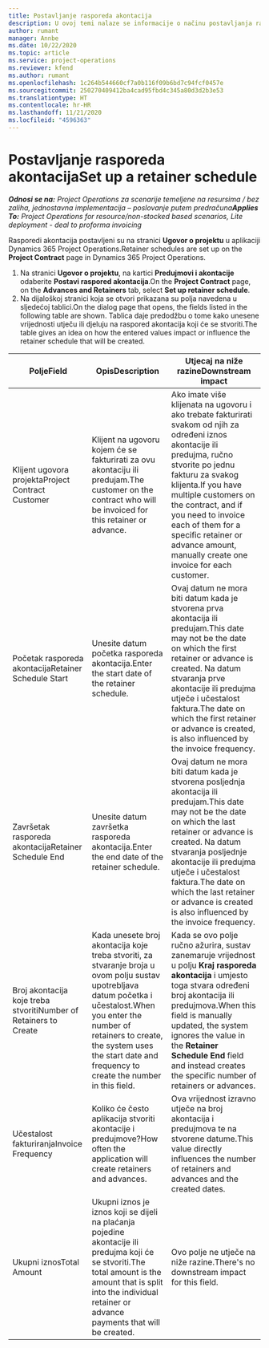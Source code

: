 ```yaml
---
title: Postavljanje rasporeda akontacija
description: U ovoj temi nalaze se informacije o načinu postavljanja rasporeda akontacija u aplikaciji Project Operations.
author: rumant
manager: Annbe
ms.date: 10/22/2020
ms.topic: article
ms.service: project-operations
ms.reviewer: kfend
ms.author: rumant
ms.openlocfilehash: 1c264b544660cf7a0b116f09b6bd7c94fcf0457e
ms.sourcegitcommit: 250270409412ba4cad95fbd4c345a80d3d2b3e53
ms.translationtype: HT
ms.contentlocale: hr-HR
ms.lasthandoff: 11/21/2020
ms.locfileid: "4596363"
---
```

# <a name="set-up-a-retainer-schedule"></a><span data-ttu-id="6eb9d-103">Postavljanje rasporeda akontacija</span><span class="sxs-lookup"><span data-stu-id="6eb9d-103">Set up a retainer schedule</span></span>

<span data-ttu-id="6eb9d-104">_**Odnosi se na:** Project Operations za scenarije temeljene na resursima / bez zaliha, jednostavna implementacija – poslovanje putem predračuna_</span><span class="sxs-lookup"><span data-stu-id="6eb9d-104">_**Applies To:** Project Operations for resource/non-stocked based scenarios, Lite deployment - deal to proforma invoicing_</span></span>

<span data-ttu-id="6eb9d-105">Rasporedi akontacija postavljeni su na stranici **Ugovor o projektu** u aplikaciji Dynamics 365 Project Operations.</span><span class="sxs-lookup"><span data-stu-id="6eb9d-105">Retainer schedules are set up on the **Project Contract** page in Dynamics 365 Project Operations.</span></span>

1. <span data-ttu-id="6eb9d-106">Na stranici **Ugovor o projektu**, na kartici **Predujmovi i akontacije** odaberite **Postavi raspored akontacija**.</span><span class="sxs-lookup"><span data-stu-id="6eb9d-106">On the **Project Contract** page, on the **Advances and Retainers** tab, select **Set up retainer schedule**.</span></span>
2. <span data-ttu-id="6eb9d-107">Na dijaloškoj stranici koja se otvori prikazana su polja navedena u sljedećoj tablici.</span><span class="sxs-lookup"><span data-stu-id="6eb9d-107">On the dialog page that opens, the fields listed in the following table are shown.</span></span> <span data-ttu-id="6eb9d-108">Tablica daje predodžbu o tome kako unesene vrijednosti utječu ili djeluju na raspored akontacija koji će se stvoriti.</span><span class="sxs-lookup"><span data-stu-id="6eb9d-108">The table gives an idea on how the entered values impact or influence the retainer schedule that will be created.</span></span>

| <span data-ttu-id="6eb9d-109">Polje</span><span class="sxs-lookup"><span data-stu-id="6eb9d-109">Field</span></span> | <span data-ttu-id="6eb9d-110">Opis</span><span class="sxs-lookup"><span data-stu-id="6eb9d-110">Description</span></span> | <span data-ttu-id="6eb9d-111">Utjecaj na niže razine</span><span class="sxs-lookup"><span data-stu-id="6eb9d-111">Downstream impact</span></span> |
| --- | --- | --- |
| <span data-ttu-id="6eb9d-112">Klijent ugovora projekta</span><span class="sxs-lookup"><span data-stu-id="6eb9d-112">Project Contract Customer</span></span> | <span data-ttu-id="6eb9d-113">Klijent na ugovoru kojem će se fakturirati za ovu akontaciju ili predujam.</span><span class="sxs-lookup"><span data-stu-id="6eb9d-113">The customer on the contract who will be invoiced for this retainer or advance.</span></span> | <span data-ttu-id="6eb9d-114">Ako imate više klijenata na ugovoru i ako trebate fakturirati svakom od njih za određeni iznos akontacije ili predujma, ručno stvorite po jednu fakturu za svakog klijenta.</span><span class="sxs-lookup"><span data-stu-id="6eb9d-114">If you have multiple customers on the contract, and if you need to invoice each of them for a specific retainer or advance amount, manually create one invoice for each customer.</span></span> |
| <span data-ttu-id="6eb9d-115">Početak rasporeda akontacija</span><span class="sxs-lookup"><span data-stu-id="6eb9d-115">Retainer Schedule Start</span></span> | <span data-ttu-id="6eb9d-116">Unesite datum početka rasporeda akontacija.</span><span class="sxs-lookup"><span data-stu-id="6eb9d-116">Enter the start date of the retainer schedule.</span></span> | <span data-ttu-id="6eb9d-117">Ovaj datum ne mora biti datum kada je stvorena prva akontacija ili predujam.</span><span class="sxs-lookup"><span data-stu-id="6eb9d-117">This date may not be the date on which the first retainer or advance is created.</span></span> <span data-ttu-id="6eb9d-118">Na datum stvaranja prve akontacije ili predujma utječe i učestalost faktura.</span><span class="sxs-lookup"><span data-stu-id="6eb9d-118">The date on which the first retainer or advance is created, is also influenced by the invoice frequency.</span></span> |
| <span data-ttu-id="6eb9d-119">Završetak rasporeda akontacija</span><span class="sxs-lookup"><span data-stu-id="6eb9d-119">Retainer Schedule End</span></span> | <span data-ttu-id="6eb9d-120">Unesite datum završetka rasporeda akontacija.</span><span class="sxs-lookup"><span data-stu-id="6eb9d-120">Enter the end date of the retainer schedule.</span></span> | <span data-ttu-id="6eb9d-121">Ovaj datum ne mora biti datum kada je stvorena posljednja akontacija ili predujam.</span><span class="sxs-lookup"><span data-stu-id="6eb9d-121">This date may not be the date on which the last retainer or advance is created.</span></span> <span data-ttu-id="6eb9d-122">Na datum stvaranja posljednje akontacije ili predujma utječe i učestalost faktura.</span><span class="sxs-lookup"><span data-stu-id="6eb9d-122">The date on which the last retainer or advance is created is also influenced by the invoice frequency.</span></span> |
| <span data-ttu-id="6eb9d-123">Broj akontacija koje treba stvoriti</span><span class="sxs-lookup"><span data-stu-id="6eb9d-123">Number of Retainers to Create</span></span> | <span data-ttu-id="6eb9d-124">Kada unesete broj akontacija koje treba stvoriti, za stvaranje broja u ovom polju sustav upotrebljava datum početka i učestalost.</span><span class="sxs-lookup"><span data-stu-id="6eb9d-124">When you enter the number of retainers to create, the system uses the start date and frequency to create the number in this field.</span></span> | <span data-ttu-id="6eb9d-125">Kada se ovo polje ručno ažurira, sustav zanemaruje vrijednost u polju **Kraj rasporeda akontacija** i umjesto toga stvara određeni broj akontacija ili predujmova.</span><span class="sxs-lookup"><span data-stu-id="6eb9d-125">When this field is manually updated, the system ignores the value in the **Retainer Schedule End** field and instead creates the specific number of retainers or advances.</span></span> |
| <span data-ttu-id="6eb9d-126">Učestalost fakturiranja</span><span class="sxs-lookup"><span data-stu-id="6eb9d-126">Invoice Frequency</span></span> | <span data-ttu-id="6eb9d-127">Koliko će često aplikacija stvoriti akontacije i predujmove?</span><span class="sxs-lookup"><span data-stu-id="6eb9d-127">How often the application will create retainers and advances.</span></span> | <span data-ttu-id="6eb9d-128">Ova vrijednost izravno utječe na broj akontacija i predujmova te na stvorene datume.</span><span class="sxs-lookup"><span data-stu-id="6eb9d-128">This value directly influences the number of retainers and advances and the created dates.</span></span> |
| <span data-ttu-id="6eb9d-129">Ukupni iznos</span><span class="sxs-lookup"><span data-stu-id="6eb9d-129">Total Amount</span></span> | <span data-ttu-id="6eb9d-130">Ukupni iznos je iznos koji se dijeli na plaćanja pojedine akontacije ili predujma koji će se stvoriti.</span><span class="sxs-lookup"><span data-stu-id="6eb9d-130">The total amount is the amount that is split into the individual retainer or advance payments that will be created.</span></span> | <span data-ttu-id="6eb9d-131">Ovo polje ne utječe na niže razine.</span><span class="sxs-lookup"><span data-stu-id="6eb9d-131">There's no downstream impact for this field.</span></span> |
